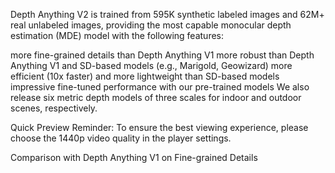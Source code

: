 Depth Anything V2 is trained from 595K synthetic labeled images and 62M+ real unlabeled images, providing the most capable monocular depth estimation (MDE) model with the following features:

more fine-grained details than Depth Anything V1
more robust than Depth Anything V1 and SD-based models (e.g., Marigold, Geowizard)
more efficient (10x faster) and more lightweight than SD-based models
impressive fine-tuned performance with our pre-trained models
We also release six metric depth models of three scales for indoor and outdoor scenes, respectively.


Quick Preview
Reminder: To ensure the best viewing experience, please choose the 1440p video quality in the player settings.

Comparison with Depth Anything V1 on Fine-grained Details



